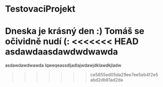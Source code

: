 # TestovaciProjekt
Dneska je krásný den :) Tomáš se očividně nudí (:
<<<<<<< HEAD
asdawdaasdawdwdwawda
=======
asdawdawdwawda
lqweqeassdljadlajwdawjdklawdkjladw
>>>>>>> ce5855ed05da29ee7ee5eb4f2e5abd2db81ad2da
